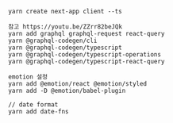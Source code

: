       yarn create next-app client --ts

      참고 https://youtu.be/ZZrr82beJQk
      yarn add graphql graphql-request react-query
      yarn @graphql-codegen/cli
      yarn @graphql-codegen/typescript
      yarn @graphql-codegen/typescript-operations
      yarn @graphql-codegen/typescript-react-query

      emotion 설정
      yarn add @emotion/react @emotion/styled
      yarn add -D @emotion/babel-plugin

      // date format
      yarn add date-fns
